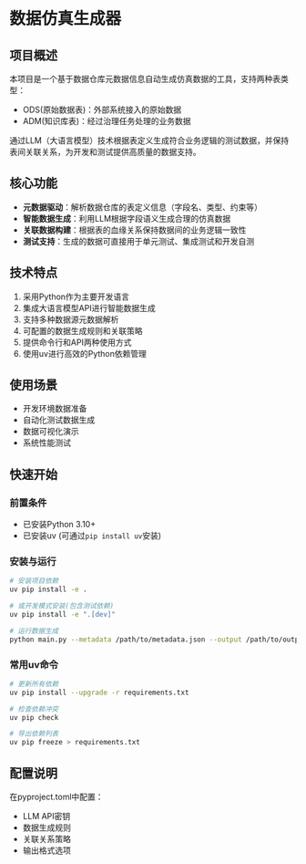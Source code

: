 # 数据仿真生成器

## 项目概述
本项目是一个基于数据仓库元数据信息自动生成仿真数据的工具，支持两种表类型：
- ODS(原始数据表)：外部系统接入的原始数据
- ADM(知识库表)：经过治理任务处理的业务数据

通过LLM（大语言模型）技术根据表定义生成符合业务逻辑的测试数据，并保持表间关联关系，为开发和测试提供高质量的数据支持。

## 核心功能
- **元数据驱动**：解析数据仓库的表定义信息（字段名、类型、约束等）
- **智能数据生成**：利用LLM根据字段语义生成合理的仿真数据
- **关联数据构建**：根据表的血缘关系保持数据间的业务逻辑一致性
- **测试支持**：生成的数据可直接用于单元测试、集成测试和开发自测

## 技术特点
1. 采用Python作为主要开发语言
2. 集成大语言模型API进行智能数据生成
3. 支持多种数据源元数据解析
4. 可配置的数据生成规则和关联策略
5. 提供命令行和API两种使用方式
6. 使用uv进行高效的Python依赖管理

## 使用场景
- 开发环境数据准备
- 自动化测试数据生成
- 数据可视化演示
- 系统性能测试

## 快速开始

### 前置条件
- 已安装Python 3.10+
- 已安装uv (可通过`pip install uv`安装)

### 安装与运行
```bash
# 安装项目依赖
uv pip install -e .

# 或开发模式安装(包含测试依赖)
uv pip install -e ".[dev]"

# 运行数据生成
python main.py --metadata /path/to/metadata.json --output /path/to/output
```

### 常用uv命令
```bash
# 更新所有依赖
uv pip install --upgrade -r requirements.txt

# 检查依赖冲突
uv pip check

# 导出依赖列表
uv pip freeze > requirements.txt
```

## 配置说明
在pyproject.toml中配置：
- LLM API密钥
- 数据生成规则
- 关联关系策略
- 输出格式选项

